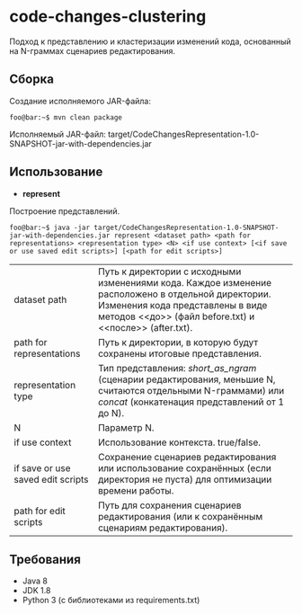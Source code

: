 # code-changes-clustering

Подход к представлению и кластеризации изменений кода, основанный на N-граммах сценариев редактирования.

## Сборка

Создание исполняемого JAR-файла:

```console
foo@bar:~$ mvn clean package
```

Исполняемый JAR-файл: target/CodeChangesRepresentation-1.0-SNAPSHOT-jar-with-dependencies.jar

## Использование

- **represent**

Построение представлений.

```console
foo@bar:~$ java -jar target/CodeChangesRepresentation-1.0-SNAPSHOT-jar-with-dependencies.jar represent <dataset path> <path for representations> <representation type> <N> <if use context> [<if save or use saved edit scripts>] [<path for edit scripts>]
```

| | |
|-|-|
| dataset path | Путь к директории с исходными изменениями кода. Каждое изменение расположено в отдельной директории. Изменения кода представлены в виде методов <<до>> (файл before.txt) и <<после>> (after.txt). |
| path for representations | Путь к директории, в которую будут сохранены итоговые представления. |
| representation type | Тип представления: _short_as_ngram_ (сценарии редактирования, меньшие N, считаются отдельными N-граммами) или _concat_ (конкатенация представлений от 1 до N). |
| N | Параметр N. |
| if use context | Использование контекста. true/false. |
| if save or use saved edit scripts | Сохранение сценариев редактирования или использование сохранённых (если директория не пуста) для оптимизации времени работы. |
| path for edit scripts | Путь для сохранения сценариев редактирования (или к сохранённым сценариям редактирования). |


## Требования
- Java 8
- JDK 1.8
- Python 3 (с библиотеками из requirements.txt)

